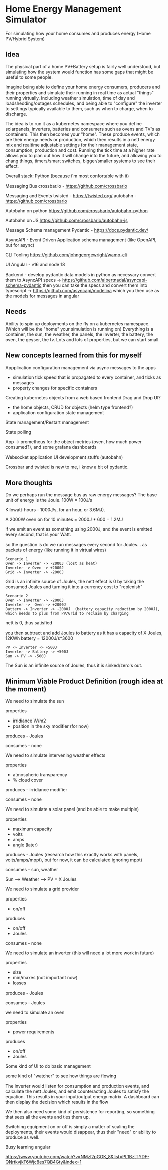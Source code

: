 # Home Energy Management Simulator

For simulating how your home consumes and produces energy (Home PV/Hybrid System)

## Idea

The physical part of a home PV+Battery setup is fairly well understood, but simulating how the system would function has some gaps that might be useful to some people.

Imagine being able to define your home energy consumers, producers and their properties and simulate their running in real time as actual "things" running virtually. Including weather simulation, time of day and loadshedding/outages schedules, and being able to "configure" the inverter to settings typically available to them, such as when to charge, when to discharge.

The idea is to run it as a kubernetes namespace where you define solarpanels, inverters, batteries and consumers such as ovens and TV's as containers. This then becomes your "home". These produce events, which are their energy needs or production, which then results in a nett energy mix and realtime adjustable settings for their management state, consumption, production and cost. Running the tick time at a higher rate allows you to plan out how it will change into the future, and allowing you to chang things, timers/smart switches, bigger/smaller systems to see their effect.

Overall stack: Python (because i'm most confortable with it)

Messaging Bus
crossbar.io - <https://github.com/crossbario>

Messaging and Events
twisted - <https://twisted.org/>
autobahn - <https://github.com/crossbario>

Autobahn on python
https://github.com/crossbario/autobahn-python

Autobahn on JS
https://github.com/crossbario/autobahn-js

Message Schema management
Pydantic - <https://docs.pydantic.dev/>

AsyncAPI - Event Driven Application schema management (like OpenAPI, but for async)

CLI Tooling
https://github.com/johngeorgewright/wamp-cli


UI
Angular - v16 and node 18

Backend - develop pydantic data models in python as necessary
convert them to AsyncAPI specs -> https://github.com/albertnadal/asyncapi-schema-pydantic
then you can take the specs and convert them into typescript -> https://github.com/asyncapi/modelina
which you then use as the models for messages in angular

## Needs

Ability to spin up deployments on the fly on a kubernetes namespace. (Which will be the "home" your simulation is running on)
Everything is a container, the sun, the weather, the panels, the inverter, the battery, the oven, the geyser, the tv.
Lots and lots of properties, but we can start small.

## New concepts learned from this for myself

Appplication configuration management via async messages to the apps

- simulation tick speed that is propagated to every container, and ticks as messages
- property changes for specific containers

Creating kubernetes objects from a web based frontend
Drag and Drop UI?

- the home objects, CRUD for objects (helm type frontend?)
- application configuration state management

State management/Restart management

State polling

App -> prometheus for the object metrics (oven, how much power consumed?), and some grafana dashboards

Websocket application UI development stuffs (autobahn)

Crossbar and twisted is new to me, i know a bit of pydantic.

## More thoughts

Do we perhaps run the message bus as raw energy messages? The base unit of energy is the Joule. 100W = 100J/s

Kilowatt-hours - 1000J/s, for an hour, or 3.6MJ).

A 2000W oven on for 10 minutes = 2000J * 600 = 1.2MJ

if we emit an event as something using 2000J, and the event is emitted every second, that is your Watt.

so the question is do we run messages every second for Joules... as packets of energy (like running it in virtual wires)

```plain
Scenario 1
Oven -> Inverter -> -2000J (lost as heat)
Inverter -> Oven -> +2000J
Grid -> Inverter -> -2000J
```

Grid is an infinite source of Joules, the nett effect is 0 by taking the consumed Joules and turning it into a currency cost to "replenish"

```plain
Scenario 2
Oven -> Inverter -> -2000J
Inverter ->  Oven -> +2000J
Battery -> Inverter -> -2000J  (battery capacity reduction by 2000J), which needs to plus from PV/Grid to reclaim by charging
```

nett is 0, thus satisfied

you then subtract and add Joules to battery as it has a capacity of X Joules, 12KWh battery = 12000J/s*3600

```plain
PV -> Inverter -> +500J
Inverter -> Battery -> +500J
Sun -> PV -> -500J
```

The Sun is an infinite source of Joules, thus it is sinked/zero's out.

## Minimum Viable Product Definition (rough idea at the moment)

We need to simulate the sun

properties

- irridiance W/m2
- position in the sky modifier (for now)

produces - Joules

consumes - none

We need to simulate intervening weather effects

properties

- atmospheric transparency
- % cloud cover

produces - irridiance modifier

consumes - none

We need to simulate a solar panel (and be able to make multiple)

properties

- maximum capacity
- volts
- amps
- angle (later)

produces - Joules (research how this exactly works with panels, volts/amps/mppt), but for now, it can be calculated ignoring mppt)

consumes - sun, weather

Sun --> Weather --> PV = X Joules

We need to simulate a grid provider

properties

- on/off

produces

- on/off
- Joules

consumes - none

We need to simulate an inverter (this will need a lot more work in future)

properties

- size
- min/maxes (not important now)
- losses

produces - Joules

consumes - Joules

we need to simulate an oven

properties

- power requirements

produces

- on/off
- Joules

Some kind of UI to do basic management

some kind of "watcher" to see how things are flowing

The inverter would listen for consumption and production events, and calculate the nett Joules, and emit counteracting Joules to satisfy the equation. This results in your input/output energy matrix. A dashboard can then display the decision which results in the flow

We then also need some kind of persistence for reporting, so something that sees all the events and ties them up.

Switching equipment on or off is simply a matter of scaling the deployments, their events would disappear, thus their "need" or ability to produce as well.

Busy learning angular

https://www.youtube.com/watch?v=NMzl2pGOK_8&list=PL1BztTYDF-QNrtkvjkT6Wjc8es7QB4Gty&index=1
